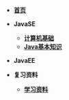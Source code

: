 <!-- docs/_sidebar.md --> 

<!--顶栏-->

* **[首页](README.md)**

* **JavaSE**
  * **[计算机基础](/sjxixi01/java001.md)**
  * **[Java基本知识](/sjxixi01/java002.md)**
* **JavaEE**
* **复习资料**
  * **[学习资料](/sjxixi01/MySQL.md)**

